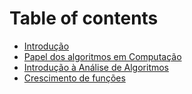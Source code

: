 # Table of contents

* [Introdução](README.md)
* [Papel dos algoritmos em Computação](papel-dos-algoritmos-em-computacao.md)
* [Introdução à Análise de Algoritmos](introducao-a-analise-de-algoritmos.md)
* [Crescimento de funções](crescimento-de-funcoes.md)

